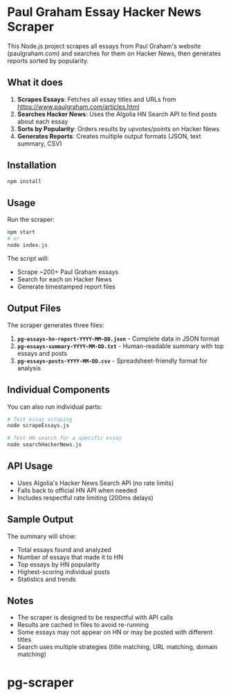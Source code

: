 # Paul Graham Essay Hacker News Scraper

This Node.js project scrapes all essays from Paul Graham's website (paulgraham.com) and searches for them on Hacker News, then generates reports sorted by popularity.

## What it does

1. **Scrapes Essays**: Fetches all essay titles and URLs from https://www.paulgraham.com/articles.html
2. **Searches Hacker News**: Uses the Algolia HN Search API to find posts about each essay
3. **Sorts by Popularity**: Orders results by upvotes/points on Hacker News
4. **Generates Reports**: Creates multiple output formats (JSON, text summary, CSV)

## Installation

```bash
npm install
```

## Usage

Run the scraper:

```bash
npm start
# or
node index.js
```

The script will:
- Scrape ~200+ Paul Graham essays
- Search for each on Hacker News 
- Generate timestamped report files

## Output Files

The scraper generates three files:

1. **`pg-essays-hn-report-YYYY-MM-DD.json`** - Complete data in JSON format
2. **`pg-essays-summary-YYYY-MM-DD.txt`** - Human-readable summary with top essays and posts
3. **`pg-essays-posts-YYYY-MM-DD.csv`** - Spreadsheet-friendly format for analysis

## Individual Components

You can also run individual parts:

```bash
# Test essay scraping
node scrapeEssays.js

# Test HN search for a specific essay
node searchHackerNews.js
```

## API Usage

- Uses Algolia's Hacker News Search API (no rate limits)
- Falls back to official HN API when needed
- Includes respectful rate limiting (200ms delays)

## Sample Output

The summary will show:
- Total essays found and analyzed
- Number of essays that made it to HN
- Top essays by HN popularity
- Highest-scoring individual posts
- Statistics and trends

## Notes

- The scraper is designed to be respectful with API calls
- Results are cached in files to avoid re-running
- Some essays may not appear on HN or may be posted with different titles
- Search uses multiple strategies (title matching, URL matching, domain matching)
# pg-scraper

